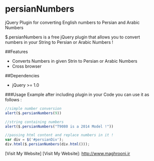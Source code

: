 persianNumbers
========

jQuery Plugin for converting English numbers to Persian and Arabic Numbers 

$.persianNumbers is a free jQuery plugin that allows you to convert numbers in your String to Persian or Arabic Numbers ! 

##Features
- Converts Numbers in given Strin to Persian or Arabic Numbers 
- Cross browser


##Dependencies
- jQuery >= 1.0

###Usage Example
after including plugin in your Code you can use it as follows : 
```javascript
//simple number conversion
alert($.persianNumbers(9))

//string containing numbers
alert($.persianNumbers("T9080 is a 2014 Model !"))

//passing html content and replace numbers in it ! 
var div = $('#persianDiv');
div.html($.persianNumbers(div.html()));
```

[Visit My Website]
[Visit My Website]: http://www.maghrooni.ir


